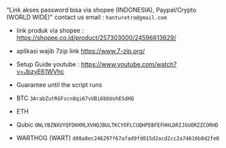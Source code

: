 "Link akses password bisa via shopee (INDONESIA), Paypal/Crypto (WORLD WIDE)" contact us email : `hanturetro@gmail.com`

- link produk via shopee : https://shopee.co.id/product/257303000/24596613629/
- aplikasi wajib 7zip link https://www.7-zip.org/


- Setup Guide youtube : https://www.youtube.com/watch?v=JbzyE61WVhc
- Guarantee until the script runs




- BTC `3ArabZutRGFscn8qi67vUBi6bbUohESdHQ`
- ETH ` `
- Qubic `ONLYBZNXUYQFDHXMLXVHQJBULTKCYOFLCUQHPEBFEFHHLDRIJGUORZZCORHD`
- WARTHOG (WART) `d08a8ec246297f67afad9fd015d2acd2cc2a74616b8d2fe0`
